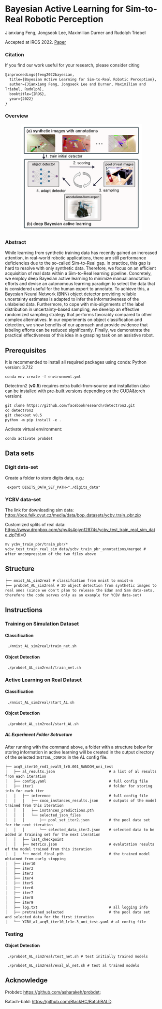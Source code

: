 # Bayesian Active Learning for Sim-to-Real Robotic Perception

Jianxiang Feng, Jongseok Lee, Maximilian Durner and Rudolph Triebel

Accepted at IROS 2022. [Paper](https://arxiv.org/abs/2109.11547)

### Citation

If you find our work useful for your research, please consider citing

```
@inproceedings{feng2022bayesian,
  title={Bayesian Active Learning for Sim-to-Real Robotic Perception},
  author={Jianxiang Feng, Jongseok Lee and Durner, Maximilian and Triebel, Rudolph},
  booktitle={IROS},
  year={2022}
}
```

### Overview

<p align="center">
<img src='resources/teaser2-min.png' width='400'>
<p>


### Abstract
  While learning from synthetic training data has recently gained an increased attention, in real-world robotic applications, there are still performance deficiencies due to the so-called Sim-to-Real gap. 
  In practice, this gap is hard to resolve with only synthetic data. 
  Therefore, we focus on an efficient acquisition of real data within a Sim-to-Real learning pipeline. 
  Concretely, we employ deep Bayesian active learning to minimize manual annotation efforts and devise an autonomous learning paradigm to select the data that is considered useful for the human expert to annotate. 
  To achieve this, a Bayesian Neural Network (BNN) object detector providing reliable uncertainty estimates is adapted to infer the informativeness of the unlabeled data. 
  Furthermore, to cope with mis-alignments of the label distribution in uncertainty-based sampling, we develop an effective randomized sampling strategy that performs favorably compared to other complex alternatives. 
  In our experiments on object classification and detection, we show benefits of our approach and provide evidence that labeling efforts can be reduced significantly. 
  Finally, we demonstrate the practical effectiveness of this idea in a grasping task on an assistive robot.

## Prerequisites
It is recommended to install all required packages using conda:
Python version: 3.7.12 


```
conda env create -f environment.yml
```
Detectron2 (**v0.5**) requires extra build-from-source and installation (also can be installed with [pre-built versions](https://detectron2.readthedocs.io/en/v0.5/tutorials/install.html) depending on the CUDA&torch version):
  
  ```
  git clone https://github.com/facebookresearch/detectron2.git 
  cd detectron2
  git checkout v0.5
  python -m pip install -e .
  ```

Activate virtual environment:
  ```
  conda activate probdet
  ```
## Data sets
  
  ### Digit data-set
  
   Create a folder to store digits data, e.g.:
   ```
    export DIGITS_DATA_SET_PATH="./digits_data"
   ``` 
  
  ### YCBV data-set
  The link for downloading sim data: https://bop.felk.cvut.cz/media/data/bop_datasets/ycbv_train_pbr.zip
  
  Customized splits of real data: https://www.dropbox.com/s/pv4s4pjynf2874s/ycbv_test_train_real_sim_data.zip?dl=0
  
  ```
  mv ycbv_train_pbr/train_pbr/* ycbv_test_train_real_sim_data/ycbv_train_pbr_annotations/merged # after uncompression of the two files above
  ```
  
## Structure
```
├── mnist_AL_sim2real # classifcation from mnist to mnist-m
├── probdet_AL_sim2real # 2D object detection from synthetic images to real ones (since we don't plan to release the Edan and Sam data-sets, therefore the code serves only as an example for YCBV data-set)
```
  
## Instructions 
  
  ### Training on Simulation Dataset
  #### Classification
 ```
  ./mnist_AL_sim2real/train_net.sh
 ``` 
  #### Objcet Detection
 ```
  ./probdet_AL_sim2real/train_net.sh
 ``` 

  ### Active Learning on Real Dataset
  #### Classification
 ```
  ./mnist_AL_sim2real/start_AL.sh
 ``` 
  
  #### Objcet Detection
 ```
  ./probdet_AL_sim2real/start_AL.sh
 ``` 

  ##### AL Experiment Folder Sctructure
  After running with the command above, a folder with a structure below for storing information in active learning will be created in the output directory of the selected `INITIAL_CONFIG` in the AL config file.
  
  ```
  ├── acq5_iter10_rnd1_eval5_lr0.001_RANDOM_uni_test
  │   ├── al_results.json                         # a list of al results from each iteration
  │   ├── config.yaml                             # full config file    
  │   ├── iter1                                   # folder for storing info for each iter
  │   │   ├── inference                           # full config file
  │   │   │   ├── coco_instances_results.json     # outputs of the model trained from this iteration
  │   │   │   ├── instances_predictions.pth       
  │   │   │   └── selected_json_files
  │   │   │       ├── pool_set_iter2.json         # the pool data set for the next iteration
  │   │   │       └── selected_data_iter2.json    # selected data to be added in training set for the next iteration
  │   │   ├── last_checkpoint
  │   │   ├── metrics.json                        # evalutation results of the model trained from this iteration 
  │   │   └── model_final.pth                     # the trained model obtained from early stopping
  │   ├── iter10
  │   ├── iter2
  │   ├── iter3
  │   ├── iter4
  │   ├── iter5
  │   ├── iter6
  │   ├── iter7
  │   ├── iter8
  │   ├── iter9
  │   ├── log.txt                                 # all logging info
  │   ├── pretrained_selected                     # the pool data set and selected data for the first iteration
  │   └── YCBV_al_acq5_iter10_lr1e-3_uni_test.yaml # al config file 
  ```


  ### Testing
  
  #### Objcet Detection
 ```
  ./probdet_AL_sim2real/test_net.sh # test initially trained models
 ``` 
  
  
 ```
  ./probdet_AL_sim2real/eval_al_net.sh # test al trained models
 ``` 
  
## Acknowledge
Probdet: https://github.com/asharakeh/probdet;
  
Batach-bald: https://github.com/BlackHC/BatchBALD.
